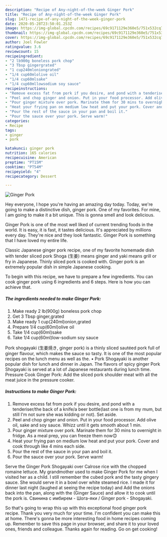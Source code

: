 ```yaml
---
description: "Recipe of Any-night-of-the-week Ginger Pork"
title: "Recipe of Any-night-of-the-week Ginger Pork"
slug: 1471-recipe-of-any-night-of-the-week-ginger-pork
date: 2020-05-28T23:50:01.253Z
image: https://img-global.cpcdn.com/recipes/69c9171129e360e5/751x532cq70/ginger-pork-recipe-main-photo.jpg
thumbnail: https://img-global.cpcdn.com/recipes/69c9171129e360e5/751x532cq70/ginger-pork-recipe-main-photo.jpg
cover: https://img-global.cpcdn.com/recipes/69c9171129e360e5/751x532cq70/ginger-pork-recipe-main-photo.jpg
author: Joel Fowler
ratingvalue: 3.6
reviewcount: 15
recipeingredient:
- "2 lb900g boneless pork chop"
- "3 Tbsp gingergrated"
- "1 cup240mloniongrated"
- "1/4 cup60mlolive oil"
- "1/4 cup60mlsake"
- "1/4 cup60mllowsodium soy sauce"
recipeinstructions:
- "Remove excess fat from pork if you desire, and pond with a tenderiser/the back of a knife/a beer bottle(last one is from my mum, but still I&#39;m not sure she was kidding or not). Set aside."
- "Peel and chop ginger and onion. Put in your food processor. Add olive oil, sake and soy sauce. Whizz until it gets smooth about 1 min."
- "Pour ginger mixture over pork. Marinate them for 30 mins to overnight in fridge. As a meal prep, you can freeze them now😊"
- "Heat your frying pan on medium low heat and put your pork. Cover and cook through like 4 mins each side."
- "Pour the rest of the sauce in your pan and boil it."
- "Pour the sauce over your pork. Serve warm!"
categories:
- Recipe
tags:
- ginger
- pork

katakunci: ginger pork 
nutrition: 165 calories
recipecuisine: American
preptime: "PT15M"
cooktime: "PT54M"
recipeyield: "4"
recipecategory: Dessert

---
```



![Ginger Pork](https://img-global.cpcdn.com/recipes/69c9171129e360e5/751x532cq70/ginger-pork-recipe-main-photo.jpg)

Hey everyone, I hope you're having an amazing day today. Today, we're going to make a distinctive dish, ginger pork. One of my favorites. For mine, I am going to make it a bit unique. This is gonna smell and look delicious.

Ginger Pork is one of the most well liked of current trending foods in the world. It is easy, it is fast, it tastes delicious. It's appreciated by millions every day. They're nice and they look fantastic. Ginger Pork is something that I have loved my entire life.

Classic Japanese ginger pork recipe, one of my favorite homemade dish with tender sliced pork Shoga (生姜) means ginger and yaki means grill or fry in Japanese. Thinly sliced pork is cooked with. Ginger pork is an extremely popular dish in simple Japanese cooking.


To begin with this recipe, we have to prepare a few ingredients. You can cook ginger pork using 6 ingredients and 6 steps. Here is how you can achieve that.

<!--inarticleads1-->

##### The ingredients needed to make Ginger Pork:

1. Make ready 2 lb(900g) boneless pork chop
1. Get 3 Tbsp ginger,grated
1. Make ready 1 cup(240ml)onion,grated
1. Prepare 1/4 cup(60ml)olive oil
1. Take 1/4 cup(60ml)sake
1. Take 1/4 cup(60ml)low-sodium soy sauce


Pork shogayaki (生姜焼き, ginger pork) is a thinly sliced sautéed pork full of ginger flavour, which makes the sauce so tasty. It is one of the most popular recipes on the lunch menu as well as the. • Pork Shogayaki is another popular dish for lunch and dinner in Japan. The flavors of spicy ginger Pork Shogayaki is served at a lot of Japanese restaurants during lunch time. Pressure Cook Ginger Pork: Add the sliced pork shoulder meat with all the meat juice in the pressure cooker. 

<!--inarticleads2-->

##### Instructions to make Ginger Pork:

1. Remove excess fat from pork if you desire, and pond with a tenderiser/the back of a knife/a beer bottle(last one is from my mum, but still I&#39;m not sure she was kidding or not). Set aside.
1. Peel and chop ginger and onion. Put in your food processor. Add olive oil, sake and soy sauce. Whizz until it gets smooth about 1 min.
1. Pour ginger mixture over pork. Marinate them for 30 mins to overnight in fridge. As a meal prep, you can freeze them now😊
1. Heat your frying pan on medium low heat and put your pork. Cover and cook through like 4 mins each side.
1. Pour the rest of the sauce in your pan and boil it.
1. Pour the sauce over your pork. Serve warm!


Serve the Ginger Pork Shogayaki over Calrose rice with the chopped romaine lettuce. My grandmother used to make Ginger Pork for me when I visited her as a child. I still remember the cubed pork and the tasty gingery sauce. She would serve it in a bowl over white steamed rice. I made it for dinner last night (laughed at seeing the recipe today) and Add the onions back into the pan, along with the (Ginger Sauce) and allow it to cook until the pork is. Свинина с имбирем - Шога-яки / Ginger pork - Shogayaki. 

So that's going to wrap this up with this exceptional food ginger pork recipe. Thank you very much for your time. I'm confident you can make this at home. There's gonna be more interesting food in home recipes coming up. Remember to save this page in your browser, and share it to your loved ones, friends and colleague. Thanks again for reading. Go on get cooking!
